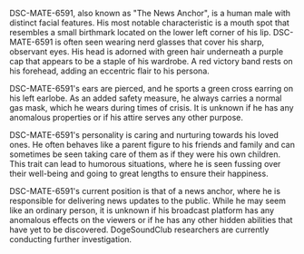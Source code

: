 DSC-MATE-6591, also known as "The News Anchor", is a human male with distinct facial features. His most notable characteristic is a mouth spot that resembles a small birthmark located on the lower left corner of his lip. DSC-MATE-6591 is often seen wearing nerd glasses that cover his sharp, observant eyes. His head is adorned with green hair underneath a purple cap that appears to be a staple of his wardrobe. A red victory band rests on his forehead, adding an eccentric flair to his persona.

DSC-MATE-6591's ears are pierced, and he sports a green cross earring on his left earlobe. As an added safety measure, he always carries a normal gas mask, which he wears during times of crisis. It is unknown if he has any anomalous properties or if his attire serves any other purpose.

DSC-MATE-6591's personality is caring and nurturing towards his loved ones. He often behaves like a parent figure to his friends and family and can sometimes be seen taking care of them as if they were his own children. This trait can lead to humorous situations, where he is seen fussing over their well-being and going to great lengths to ensure their happiness.

DSC-MATE-6591's current position is that of a news anchor, where he is responsible for delivering news updates to the public. While he may seem like an ordinary person, it is unknown if his broadcast platform has any anomalous effects on the viewers or if he has any other hidden abilities that have yet to be discovered. DogeSoundClub researchers are currently conducting further investigation.
